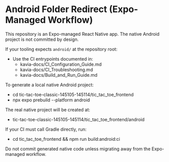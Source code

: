 # Android Folder Redirect (Expo-Managed Workflow)

This repository is an Expo-managed React Native app. The native Android project is not committed by design.

If your tooling expects `android/` at the repository root:
- Use the CI entrypoints documented in:
  - kavia-docs/CI_Configuration_Guide.md
  - kavia-docs/CI_Troubleshooting.md
  - kavia-docs/Build_and_Run_Guide.md

To generate a local native Android project:
- cd tic-tac-toe-classic-145105-145114/tic_tac_toe_frontend
- npx expo prebuild --platform android

The real native project will be created at:
- tic-tac-toe-classic-145105-145114/tic_tac_toe_frontend/android

If your CI must call Gradle directly, run:
- cd tic_tac_toe_frontend && npm run build:android:ci

Do not commit generated native code unless migrating away from the Expo-managed workflow.
